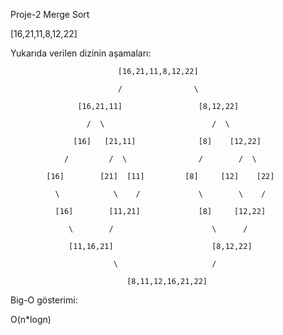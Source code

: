 Proje-2 Merge Sort

[16,21,11,8,12,22]

Yukarıda verilen dizinin aşamaları:

                            [16,21,11,8,12,22]

                            /                \

                   [16,21,11]                 [8,12,22]

                     /  \                        /  \

                  [16]   [21,11]              [8]    [12,22]

                /         /  \                /        /  \

            [16]        [21]  [11]         [8]     [12]    [22]

              \            \    /             \        \    /

              [16]        [11,21]             [8]     [12,22]

                 \        /                      \      /

                 [11,16,21]                      [8,12,22]

                           \                     /

                              [8,11,12,16,21,22]

Big-O gösterimi:

O(n*logn)


